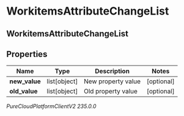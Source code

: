 # WorkitemsAttributeChangeList

## WorkitemsAttributeChangeList

## Properties

|Name | Type | Description | Notes|
|------------ | ------------- | ------------- | -------------|
| **new_value** | list[object] | New property value | [optional] |
| **old_value** | list[object] | Old property value | [optional] |



_PureCloudPlatformClientV2 235.0.0_
